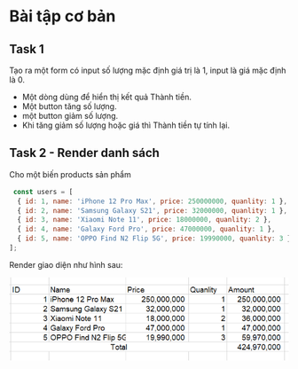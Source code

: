 # Bài tập cơ bản

## Task 1

Tạo ra một form có input số lượng mặc định giá trị là 1, input là giá mặc định là 0.

* Một dòng dùng để hiển thị kết quả Thành tiền.
* Một button tăng số lượng.
* một button giảm số lượng.
* Khi tăng giảm số lượng hoặc giá thì Thành tiền tự tính lại.



## Task 2 - Render danh sách

Cho một biến products sản phẩm

```js
 const users = [
  { id: 1, name: 'iPhone 12 Pro Max', price: 250000000, quanlity: 1 },
  { id: 2, name: 'Samsung Galaxy S21', price: 32000000, quanlity: 1 },
  { id: 3, name: 'Xiaomi Note 11', price: 18000000, quanlity: 2 },
  { id: 4, name: 'Galaxy Ford Pro', price: 47000000, quanlity: 1 },
  { id: 5, name: 'OPPO Find N2 Flip 5G', price: 19990000, quanlity: 3 }
];

```

Render giao diện như hình sau:

![](hw2-1.png)

